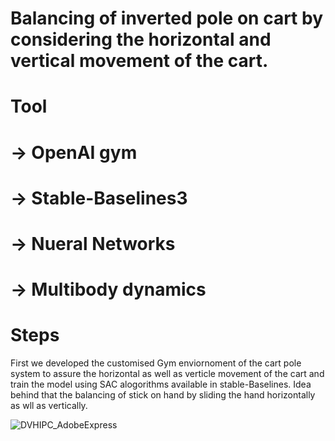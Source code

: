 # Balancing of inverted pole on cart by considering the horizontal and vertical movement of the cart.
# Tool 
# -> OpenAI gym
# -> Stable-Baselines3
# -> Nueral Networks 
# -> Multibody dynamics
# Steps  
First we developed the customised Gym enviornoment of the cart pole system to assure the horizontal as well as verticle movement of the cart and train the model using SAC alogorithms available in stable-Baselines.
  Idea behind that the balancing of stick on hand by sliding the hand horizontally as wll as vertically.
  
  
![DVHIPC_AdobeExpress](https://user-images.githubusercontent.com/48467350/187837093-360d62cd-bff1-4719-8875-85612f525c47.gif)
